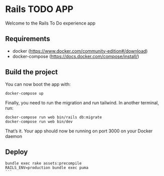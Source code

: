 # Rails TODO APP

Welcome to the Rails To Do experience app

## Requirements

- docker (https://www.docker.com/community-edition#/download)
- docker-compose (https://docs.docker.com/compose/install/)

## Build the project

You can now boot the app with:

```
docker-compose up
```

Finally, you need to run the migration and run tailwind. In another terminal, run:

```
docker-compose run web bin/rails db:migrate
docker-compose run web bin/dev
```

That’s it. Your app should now be running on port 3000 on your Docker daemon

## Deploy

````
bundle exec rake assets:precompile
RAILS_ENV=production bundle exec puma
```
````

